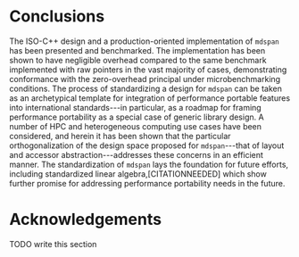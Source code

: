 
Conclusions
===========

The ISO-C++ design and a production-oriented implementation of `mdspan` has been presented and benchmarked.
The implementation has been shown to have negligible overhead compared to the same benchmark implemented with raw pointers in the vast majority of cases, demonstrating conformance with the zero-overhead principal under microbenchmarking conditions.
The process of standardizing a design for `mdspan` can be taken as an archetypical template for integration of performance portable features into international standards---in particular, as a roadmap for framing performance portability as a special case of generic library design.
A number of HPC and heterogeneous computing use cases have been considered, and herein it has been shown that the particular orthogonalization of the design space proposed for `mdspan`---that of layout and accessor abstraction---addresses these concerns in an efficient manner.
The standardization of `mdspan` lays the foundation for future efforts, including standardized linear algebra,[CITATIONNEEDED] which show further promise for addressing performance portability needs in the future.

Acknowledgements
================

TODO write this section
